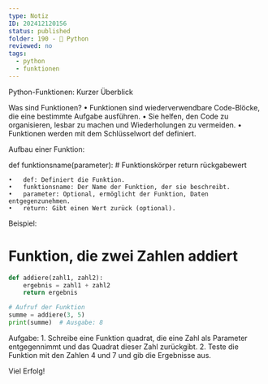 ```yaml
---
type: Notiz
ID: 202412120156
status: published
folder: 190 - 🐍 Python
reviewed: no
tags:
  - python
  - funktionen
---
```


Python-Funktionen: Kurzer Überblick

Was sind Funktionen?
	•	Funktionen sind wiederverwendbare Code-Blöcke, die eine bestimmte Aufgabe ausführen.
	•	Sie helfen, den Code zu organisieren, lesbar zu machen und Wiederholungen zu vermeiden.
	•	Funktionen werden mit dem Schlüsselwort def definiert.

Aufbau einer Funktion:

def funktionsname(parameter):
    # Funktionskörper
    return rückgabewert

	•	def: Definiert die Funktion.
	•	funktionsname: Der Name der Funktion, der sie beschreibt.
	•	parameter: Optional, ermöglicht der Funktion, Daten entgegenzunehmen.
	•	return: Gibt einen Wert zurück (optional).

Beispiel:

# Funktion, die zwei Zahlen addiert
```python
def addiere(zahl1, zahl2):
    ergebnis = zahl1 + zahl2
    return ergebnis

# Aufruf der Funktion
summe = addiere(3, 5)
print(summe)  # Ausgabe: 8
```


Aufgabe:
	1.	Schreibe eine Funktion quadrat, die eine Zahl als Parameter entgegennimmt und das Quadrat dieser Zahl zurückgibt.
	2.	Teste die Funktion mit den Zahlen 4 und 7 und gib die Ergebnisse aus.

Viel Erfolg!